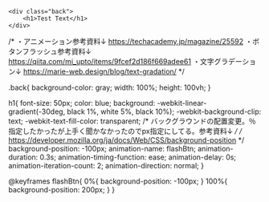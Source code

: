 
<!DOCTYPE html>
<html lang="ja">
<head>
    <meta charset="UTF-8">
    <meta name="viewport" content="width=device-width, initial-scale=1.0">
    <title>Document</title>
    <link rel="stylesheet" href="css/reset.css">
    <link rel="stylesheet" href="css/flashTest3.css">
</head>
<body>

    <div class="back">
        <h1>Test Text</h1>
    </div>
    
</body>
</html>


/*
    ・アニメーション参考資料↓
    https://techacademy.jp/magazine/25592
    ・ボタンフラッシュ参考資料↓
    https://qiita.com/mi_upto/items/9fcef2d186f669adee61
    ・文字グラデーション↓
    https://marie-web.design/blog/text-gradation/
 */

.back{
    background-color: gray;
    width: 100%;
    height: 100vh;
}

h1{
    font-size: 50px;
    color: blue;
    background: -webkit-linear-gradient(-30deg, black 1%, white 5%, black 10%);
    -webkit-background-clip: text;
    -webkit-text-fill-color: transparent;
    /* バックグラウンドの配置変更。％指定したかったが上手く聞かなかったのでpx指定にしてる。参考資料↓ */
    /* https://developer.mozilla.org/ja/docs/Web/CSS/background-position */
    background-position: -100px;
    animation-name: flashBtn;
    animation-duration: 0.3s;
    animation-timing-function: ease;
    animation-delay: 0s;
    animation-iteration-count: 2;
    animation-direction: normal;
}

@keyframes flashBtn{
    0%{
        background-position: -100px;
    }
    100%{
        background-position: 200px;
    }
}
